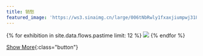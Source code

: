 ```yaml
---
title: 销愁
featured_image: 'https://ws3.sinaimg.cn/large/006tNbRwly1fxaxjiumpwj318z0u0at2.jpg'
---
```


<div class="gallery" data-columns="4">
    {% for exhibition in site.data.flows.pastime limit: 12 %}
        <img src="{{ exhibition.img | replace: 'bmiddle', 'large' }}">
    {% endfor %}
</div>

[Show More](/pastime-archive){:class="button"}
